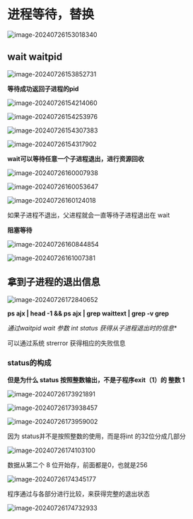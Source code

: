 # 进程等待，替换

![image-20240726153018340](C:\Users\30780\AppData\Roaming\Typora\typora-user-images\image-20240726153018340.png)

## wait waitpid

![image-20240726153852731](C:\Users\30780\AppData\Roaming\Typora\typora-user-images\image-20240726153852731.png)

**等待成功返回子进程的pid**

![image-20240726154214060](C:\Users\30780\AppData\Roaming\Typora\typora-user-images\image-20240726154214060.png)

![image-20240726154253976](C:\Users\30780\AppData\Roaming\Typora\typora-user-images\image-20240726154253976.png)

![image-20240726154307383](C:\Users\30780\AppData\Roaming\Typora\typora-user-images\image-20240726154307383.png)

![image-20240726154317902](C:\Users\30780\AppData\Roaming\Typora\typora-user-images\image-20240726154317902.png)

**wait可以等待任意一个子进程退出，进行资源回收**

![image-20240726160007938](C:\Users\30780\AppData\Roaming\Typora\typora-user-images\image-20240726160007938.png)

![image-20240726160053647](C:\Users\30780\AppData\Roaming\Typora\typora-user-images\image-20240726160053647.png)

![image-20240726160124018](C:\Users\30780\AppData\Roaming\Typora\typora-user-images\image-20240726160124018.png)

如果子进程不退出，父进程就会一直等待子进程退出在 wait 

**阻塞等待**

![image-20240726160844854](C:\Users\30780\AppData\Roaming\Typora\typora-user-images\image-20240726160844854.png)

![image-20240726161007381](C:\Users\30780\AppData\Roaming\Typora\typora-user-images\image-20240726161007381.png)

## 拿到子进程的退出信息

![image-20240726172840652](C:\Users\30780\AppData\Roaming\Typora\typora-user-images\image-20240726172840652.png)

**ps ajx | head -1 && ps ajx | grep waittext | grep -v grep**



**通过waitpid wait 参数 int*  status 获得从子进程退出时的信息**

可以通过系统 strerror 获得相应的失败信息

### **status的构成**  

**但是为什么 status 按照整数输出，不是子程序exit（1）的 整数 1**

![image-20240726173921891](C:\Users\30780\AppData\Roaming\Typora\typora-user-images\image-20240726173921891.png)

![image-20240726173938457](C:\Users\30780\AppData\Roaming\Typora\typora-user-images\image-20240726173938457.png)

![image-20240726173959002](C:\Users\30780\AppData\Roaming\Typora\typora-user-images\image-20240726173959002.png)

因为 status并不是按照整数的使用，而是将int 的32位分成几部分

![image-20240726174103100](C:\Users\30780\AppData\Roaming\Typora\typora-user-images\image-20240726174103100.png)

数据从第二个 8  位开始存，前面都是0，也就是256

![image-20240726174345177](C:\Users\30780\AppData\Roaming\Typora\typora-user-images\image-20240726174345177.png)

程序通过与各部分进行比较，来获得完整的退出状态

![image-20240726174732933](C:\Users\30780\AppData\Roaming\Typora\typora-user-images\image-20240726174732933.png)